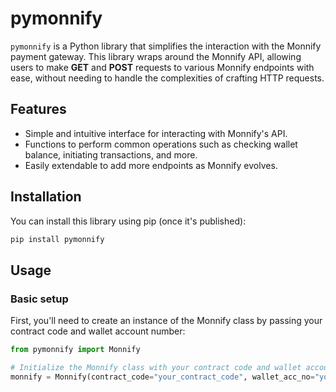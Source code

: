 # pymonnify

`pymonnify` is a Python library that simplifies the interaction with the Monnify payment gateway. This library wraps around the Monnify API, allowing users to make **GET** and **POST** requests to various Monnify endpoints with ease, without needing to handle the complexities of crafting HTTP requests.

## Features
- Simple and intuitive interface for interacting with Monnify's API.
- Functions to perform common operations such as checking wallet balance, initiating transactions, and more.
- Easily extendable to add more endpoints as Monnify evolves.

## Installation

You can install this library using pip (once it's published):
```bash
pip install pymonnify
```

## Usage
### Basic setup

First, you'll need to create an instance of the Monnify class by passing your contract code and wallet account number:
```python
from pymonnify import Monnify

# Initialize the Monnify class with your contract code and wallet account number
monnify = Monnify(contract_code="your_contract_code", wallet_acc_no="your_wallet_account_number")
```
